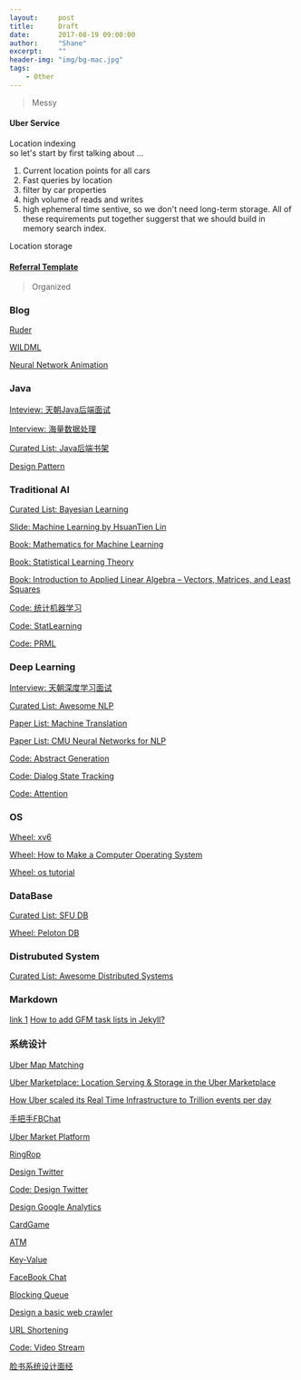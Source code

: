```yaml
---
layout:     post
title:      Draft
date:       2017-08-19 09:00:00
author:     "Shane"
excerpt:    ""
header-img: "img/bg-mac.jpg"
tags:
    - Other
---
```


> Messy

#### Uber Service
Location indexing<br>
so let's start by first talking about ...

1. Current location points for all cars
2. Fast queries by location
3. filter by car properties
4. high volume of reads and writes
5. high ephemeral time sentive, so we don't need long-term storage. 
All of these requirements put together suggerst that we should build in memory search index.

Location storage

#### [Referral Template](https://mp.weixin.qq.com/s/QXKcEcjbnCzntflxeHGPSA)

> Organized

### Blog
[Ruder](http://ruder.io/)

[WILDML](http://www.wildml.com/)

[Neural Network Animation](http://colah.github.io/)

### Java
[Inteview: 天朝Java后端面试](https://github.com/CyC2018/CS-Notes)

[Interview: 海量数据处理](https://github.com/julycoding/The-Art-Of-Programming-By-July)

[Curated List: Java后端书架](http://www.importnew.com/22064.html)

[Design Pattern](https://github.com/knightsj/object-oriented-design)

### Traditional AI

[Curated List: Bayesian Learning](https://github.com/ReactiveCJ/BayesianLearning)

[Slide: Machine Learning by HsuanTien Lin](https://github.com/RedstoneWill/NTU-HsuanTienLin-MachineLearning)

[Book: Mathematics for Machine Learning](https://github.com/mml-book/mml-book.github.io)

[Book: Statistical Learning Theory](https://github.com/percyliang/cs229t)

[Book: Introduction to Applied Linear Algebra – Vectors, Matrices, and Least Squares](https://web.stanford.edu/~boyd/vmls/)

[Code: 统计机器学习](https://github.com/fengdu78/lihang-code)

[Code: StatLearning](https://github.com/sujitpal/statlearning-notebooks)

[Code: PRML](https://github.com/ctgk/PRML)

### Deep Learning
[Interview: 天朝深度学习面试](https://github.com/ShanghaiTechAIClub/DLInterview)

[Curated List: Awesome NLP](https://github.com/keon/awesome-nlp)

[Paper List: Machine Translation](https://github.com/THUNLP-MT/MT-Reading-List)

[Paper List: CMU Neural Networks for NLP](http://phontron.com/class/nn4nlp2017/schedule.html)

[Code: Abstract Generation](https://github.com/WillKoehrsen/recurrent-neural-networks)

[Code: Dialog State Tracking](https://github.com/voicy-ai/DialogStateTracking)

[Code: Attention](https://github.com/GokuMohandas/attentional-interfaces)

### OS

[Wheel: xv6](https://github.com/ranxian/xv6-chinese)

[Wheel: How to Make a Computer Operating System](https://github.com/SamyPesse/How-to-Make-a-Computer-Operating-System)

[Wheel: os tutorial](https://github.com/cfenollosa/os-tutorial)

### DataBase
[Curated List: SFU DB](https://sfu-db.github.io/dbsystems/)

[Wheel: Peloton DB](https://github.com/cmu-db/peloton)

### Distrubuted System
[Curated List: Awesome Distributed Systems](https://github.com/theanalyst/awesome-distributed-systems)

### Markdown
[link 1](https://segmentfault.com/a/1190000010223222)
[How to add GFM task lists in Jekyll?
](https://stackoverflow.com/questions/47788154/how-to-add-gfm-task-lists-in-jekyll)

### 系统设计

[Uber Map Matching](https://www.youtube.com/watch?v=ChtumoDfZXI)

[Uber Marketplace: Location Serving & Storage in the Uber Marketplace](https://www.youtube.com/watch?v=AzptiVdUJXg)

[How Uber scaled its Real Time Infrastructure to Trillion events per day](https://www.youtube.com/watch?v=K-fI2BeTLkk&t=2142s)

[手把手FBChat](https://www.1point3acres.com/bbs/thread-210147-1-1.html)

[Uber Market Platform](https://mp.weixin.qq.com/s/eER2tW3fh4NgIBPjiLHEIw)

[RingRop](http://mp.weixin.qq.com/s?__biz=MzA5NTcyMjg1Nw==&mid=2651332057&idx=1&sn=59826324eed9aa8fc242114270712ae4&chksm=8b47b1dfbc3038c9da48edb8eb2a4e4b7115b9087c409b8323aa43287b6199900075def1520a&mpshare=1&scene=24&srcid=1229LOGU3spMGFfzPmeuqRgv#rd)

[Design Twitter](http://mp.weixin.qq.com/s?__biz=MzA5NTcyMjg1Nw==&mid=2651332123&idx=1&sn=0fbe4970f65d0408e28323753723357a&chksm=8b47b21dbc303b0b22fe4e4006ccf23f981b409796cac60c478d2b4858398063eaec688b507d&mpshare=1&scene=24&srcid=1229ceHSZQD5oYKcsAcpJNup#rd)

[Code: Design Twitter](https://www.geeksforgeeks.org/design-scalable-system-like-instagram/)

[Design Google Analytics](https://mp.weixin.qq.com/s/t1v-Etyb-W3nR8d4ucj9Qg)

[CardGame](http://mp.weixin.qq.com/s?__biz=MzA5NTcyMjg1Nw==&mid=2651331892&idx=1&sn=dae9c9a631f440c286a2fe7d7d2750c4&chksm=8b47b132bc30382481a2999f6c1c1994efea1802ef2bf35202836db83c126d84b0ed53dd2e14&mpshare=1&scene=24&srcid=1229Z9JlINiVf5fDL4xFCz59#rd)

[ATM](http://mp.weixin.qq.com/s?__biz=MzA5MzE4MjgyMw==&mid=2649461329&idx=1&sn=4996aa18f7a51dbb9e38a5388cc961f1&chksm=887efc59bf09754f314d0212c77f7b5eb59719c2649c9b75baa91841430261d1d188b2038798&mpshare=1&scene=24&srcid=0705jfJ3aHzyEx75hss8cEpS#rd)

[Key-Value](http://www.meetqun.net/thread-59008-1-1.html)

[FaceBook Chat](http://www.cnblogs.com/piaoger/archive/2012/08/19/2646530.html)

[Blocking Queue](https://baozitraining.org/blog/design-and-implement-a-blocking-queue/)

[Design a basic web crawler](https://baozitraining.org/blog/design-a-basic-web-crawler/)

[URL Shortening](https://www.hiredintech.com/courses/system-design)

[Code: Video Stream](https://www.geeksforgeeks.org/design-video-sharing-system-like-youtube/)

[脸书系统设计面经](http://www.1point3acres.com/bbs/forum.php?mod=viewthread&tid=289293&highlight=%CF%B5%CD%B3%C9%E8%BC%C6)